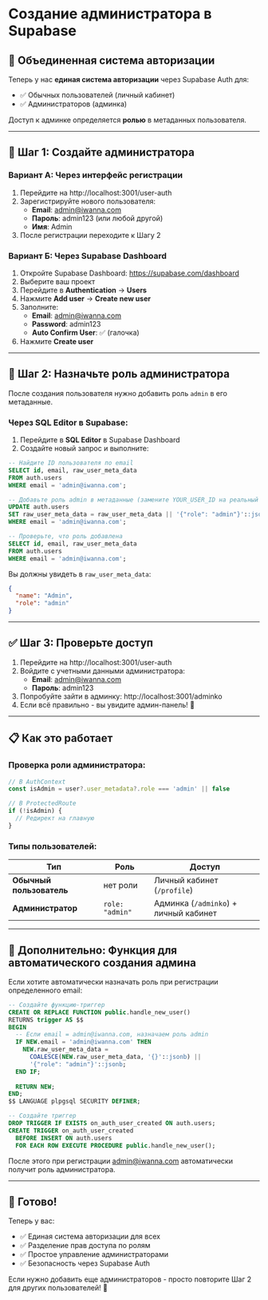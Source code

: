 # Создание администратора в Supabase

## 🔧 Объединенная система авторизации

Теперь у нас **единая система авторизации** через Supabase Auth для:
- ✅ Обычных пользователей (личный кабинет)
- ✅ Администраторов (админка)

Доступ к админке определяется **ролью** в метаданных пользователя.

---

## 🚀 Шаг 1: Создайте администратора

### Вариант А: Через интерфейс регистрации

1. Перейдите на http://localhost:3001/user-auth
2. Зарегистрируйте нового пользователя:
   - **Email**: admin@iwanna.com
   - **Пароль**: admin123 (или любой другой)
   - **Имя**: Admin
3. После регистрации переходите к Шагу 2

### Вариант Б: Через Supabase Dashboard

1. Откройте Supabase Dashboard: https://supabase.com/dashboard
2. Выберите ваш проект
3. Перейдите в **Authentication** → **Users**
4. Нажмите **Add user** → **Create new user**
5. Заполните:
   - **Email**: admin@iwanna.com
   - **Password**: admin123
   - **Auto Confirm User**: ✅ (галочка)
6. Нажмите **Create user**

---

## 🔐 Шаг 2: Назначьте роль администратора

После создания пользователя нужно добавить роль `admin` в его метаданные.

### Через SQL Editor в Supabase:

1. Перейдите в **SQL Editor** в Supabase Dashboard
2. Создайте новый запрос и выполните:

```sql
-- Найдите ID пользователя по email
SELECT id, email, raw_user_meta_data 
FROM auth.users 
WHERE email = 'admin@iwanna.com';

-- Добавьте роль admin в метаданные (замените YOUR_USER_ID на реальный ID из предыдущего запроса)
UPDATE auth.users
SET raw_user_meta_data = raw_user_meta_data || '{"role": "admin"}'::jsonb
WHERE email = 'admin@iwanna.com';

-- Проверьте, что роль добавлена
SELECT id, email, raw_user_meta_data 
FROM auth.users 
WHERE email = 'admin@iwanna.com';
```

Вы должны увидеть в `raw_user_meta_data`:
```json
{
  "name": "Admin",
  "role": "admin"
}
```

---

## ✅ Шаг 3: Проверьте доступ

1. Перейдите на http://localhost:3001/user-auth
2. Войдите с учетными данными администратора:
   - **Email**: admin@iwanna.com
   - **Пароль**: admin123
3. Попробуйте зайти в админку: http://localhost:3001/adminko
4. Если всё правильно - вы увидите админ-панель! 🎉

---

## 📋 Как это работает

### Проверка роли администратора:

```typescript
// В AuthContext
const isAdmin = user?.user_metadata?.role === 'admin' || false

// В ProtectedRoute
if (!isAdmin) {
  // Редирект на главную
}
```

### Типы пользователей:

| Тип | Роль | Доступ |
|-----|------|--------|
| **Обычный пользователь** | нет роли | Личный кабинет (`/profile`) |
| **Администратор** | `role: "admin"` | Админка (`/adminko`) + личный кабинет |

---

## 🔧 Дополнительно: Функция для автоматического создания админа

Если хотите автоматически назначать роль при регистрации определенного email:

```sql
-- Создайте функцию-триггер
CREATE OR REPLACE FUNCTION public.handle_new_user()
RETURNS trigger AS $$
BEGIN
  -- Если email = admin@iwanna.com, назначаем роль admin
  IF NEW.email = 'admin@iwanna.com' THEN
    NEW.raw_user_meta_data = 
      COALESCE(NEW.raw_user_meta_data, '{}'::jsonb) || 
      '{"role": "admin"}'::jsonb;
  END IF;
  
  RETURN NEW;
END;
$$ LANGUAGE plpgsql SECURITY DEFINER;

-- Создайте триггер
DROP TRIGGER IF EXISTS on_auth_user_created ON auth.users;
CREATE TRIGGER on_auth_user_created
  BEFORE INSERT ON auth.users
  FOR EACH ROW EXECUTE PROCEDURE public.handle_new_user();
```

После этого при регистрации admin@iwanna.com автоматически получит роль администратора.

---

## 🎯 Готово!

Теперь у вас:
- ✅ Единая система авторизации для всех
- ✅ Разделение прав доступа по ролям
- ✅ Простое управление администраторами
- ✅ Безопасность через Supabase Auth

Если нужно добавить еще администраторов - просто повторите Шаг 2 для других пользователей! 🚀
